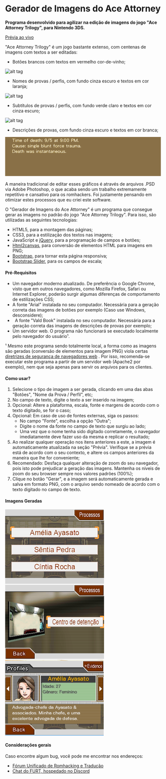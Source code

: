 # Gerador de Imagens do Ace Attorney

**Programa desenvolvido para agilizar na edição de imagens do jogo "Ace Attorney Trilogy", para Nintendo 3DS.**

[Prévia ao vivo](http://www.romhacking.net.br/tools/aaig/)

"Ace Attorney Trilogy" é um jogo bastante extenso, com centenas de imagens com textos a ser editadas:

*   Botões brancos com textos em vermelho cor-de-vinho;

![alt tag](img/background_botoes_preenchido.png)
*   Nomes de provas / perfis, com fundo cinza escuro e textos em cor laranja;

![alt tag](img/background_nomes_preenchido.png)
*   Subtítulos de provas / perfis, com fundo verde claro e textos em cor cinza escuro;

![alt tag](img/background_subtitulos_preenchido.png)
*   Descrições de provas, com fundo cinza escuro e textos em cor branca;

![alt tag](img/background_descricao_fundo_marrom.png)

A maneira tradicional de editar esses gráficos é através de arquivos .PSD via Adobe Photoshop, o que acaba sendo um trabalho extremamente repetitivo e cansativo para os romhackers. Foi justamente pensando em otimizar estes processos que eu criei este software.

O "Gerador de Imagens do Ace Attorney" é um programa que consegue gerar as imagens no padrão do jogo "Ace Attorney Trilogy". Para isso, são utilizadas as seguintes tecnologias:

*   HTML5, para a montagem das páginas;
*   CSS3, para a estilização dos textos nas imagens;
*   JavaScript e [jQuery](https://jquery.com/), para a programação de campos e botões;
*   [Html2canvas](http://html2canvas.hertzen.com/), para conversão de elementos HTML para imagens em PNG;
*   [Bootstrap](http://getbootstrap.com/), para tornar esta página responsiva;
*   [Bootstrap Slider](https://github.com/seiyria/bootstrap-slider), para os campos de escala;

#### Pré-Requisitos

*   Um navegador moderno atualizado. De preferência o Google Chrome, visto que em outros navegadores, como Mozilla Firefox, Safari ou Internet Explorer, poderão surgir algumas diferenças de comportamento de estilizações CSS;
*   A fonte "Arial" instalada no seu computador. Necessária para a geração correta das imagens de botões por exemplo (Caso use Windows, desconsidere);
*   A fonte "Vald Book" instalada no seu computador. Necessária para a geração correta das imagens de descrições de provas por exemplo;
*   Um servidor web. O programa não funcionará se executado localmente pelo navegador do usuário¹.

¹ Mesmo este programa sendo totalmente local, a forma como as imagens são geradas (conversão de elementos <canvas> para imagem PNG) viola certas [diretrizes de segurança de navegadores web](http://stackoverflow.com/questions/22710627/tainted-canvases-may-not-be-exported) . Por isso, recomenda-se executar este programa a partir de um servidor web (Apache2 por exemplo), nem que seja apenas para servir os arquivos para os clientes.

#### Como usar?

1.  Selecione o tipo de imagem a ser gerada, clicando em uma das abas "Botões", "Nome da Prova / Perfil", etc;
2.  No campo de texto, digite o texto a ser inserido na imagem;
3.  Opcional: Altere a plataforma, escala, fonte e margens de acordo com o texto digitado, se for o caso;
4.  Opcional: Em caso de uso de fontes externas, siga os passos:
    *   No campo "Fonte", escolha a opção "Outra";
    *   Digite o nome da fonte no campo de texto que surgiu ao lado;
    *   Uma vez que o nome tenha sido digitado corretamente, o navegador imediatamente deve fazer uso da mesma e replicar o resultado;
5.  Ao realizar qualquer operação nos itens anteriores a este, a imagem é automaticamente atualizada na seção "Prévia". Verifique se a prévia está de acordo com o seu contexto, e altere os campos anteriores da maneira que lhe for conveniente;
6.  Recomendado: Desfaça qualquer alteração de zoom do seu navegador, pois isto pode prejudicar a geração das imagens. Mantenha os níveis de zoom do seu browser sempre nos valores padrões (100%);
7.  Clique no botão "Gerar", e a imagem será automaticamente gerada e salva em formato PNG, com o arquivo sendo nomeado de acordo com o texto digitado no campo de texto.

#### Imagens Geradas

![alt tag](img/amostra_1.png)
![alt tag](img/amostra_2.png)
![alt tag](img/amostra_3.png)

#### Considerações gerais

Caso encontre algum bug, você pode me encontrar nos endereços:

*   [Fórum Unificado de Romhacking e Tradução](http://www.romhacking.net.br/)
*   [Chat do FURT, hospedado no Discord](https://discord.gg/0V2rK6RK47Okravl)
